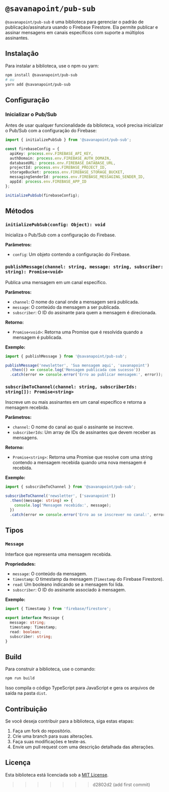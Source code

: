 

# `@savanapoint/pub-sub`

`@savanapoint/pub-sub` é uma biblioteca para gerenciar o padrão de publicação/assinatura usando o Firebase Firestore. Ela permite publicar e assinar mensagens em canais específicos com suporte a múltiplos assinantes.

## Instalação

Para instalar a biblioteca, use o npm ou yarn:

```bash
npm install @savanapoint/pub-sub
# ou
yarn add @savanapoint/pub-sub
```

## Configuração

### Inicializar o Pub/Sub

Antes de usar qualquer funcionalidade da biblioteca, você precisa inicializar o Pub/Sub com a configuração do Firebase:

```typescript
import { initializePubSub } from '@savanapoint/pub-sub';

const firebaseConfig = {
  apiKey: process.env.FIREBASE_API_KEY,
  authDomain: process.env.FIREBASE_AUTH_DOMAIN,
  databaseURL: process.env.FIREBASE_DATABASE_URL,
  projectId: process.env.FIREBASE_PROJECT_ID,
  storageBucket: process.env.FIREBASE_STORAGE_BUCKET,
  messagingSenderId: process.env.FIREBASE_MESSAGING_SENDER_ID,
  appId: process.env.FIREBASE_APP_ID
};

initializePubSub(firebaseConfig);
```

## Métodos

### `initializePubSub(config: Object): void`

Inicializa o Pub/Sub com a configuração do Firebase.

**Parâmetros:**
- `config`: Um objeto contendo a configuração do Firebase.

### `publishMessage(channel: string, message: string, subscriber: string): Promise<void>`

Publica uma mensagem em um canal específico.

**Parâmetros:**
- `channel`: O nome do canal onde a mensagem será publicada.
- `message`: O conteúdo da mensagem a ser publicada.
- `subscriber`: O ID do assinante para quem a mensagem é direcionada.

**Retorno:**
- `Promise<void>`: Retorna uma Promise que é resolvida quando a mensagem é publicada.

**Exemplo:**

```typescript
import { publishMessage } from '@savanapoint/pub-sub';

publishMessage('newsletter', 'Sua mensagem aqui', 'savanapoint')
  .then(() => console.log('Mensagem publicada com sucesso'))
  .catch(error => console.error('Erro ao publicar mensagem:', error));
```

### `subscribeToChannel(channel: string, subscriberIds: string[]): Promise<string>`

Inscreve um ou mais assinantes em um canal específico e retorna a mensagem recebida.

**Parâmetros:**
- `channel`: O nome do canal ao qual o assinante se inscreve.
- `subscriberIds`: Um array de IDs de assinantes que devem receber as mensagens.

**Retorno:**
- `Promise<string>`: Retorna uma Promise que resolve com uma string contendo a mensagem recebida quando uma nova mensagem é recebida.

**Exemplo:**

```typescript
import { subscribeToChannel } from '@savanapoint/pub-sub';

subscribeToChannel('newsletter', ['savanapoint'])
  .then((message: string) => {
    console.log('Mensagem recebida:', message);
  })
  .catch(error => console.error('Erro ao se inscrever no canal:', error));
```

## Tipos

### `Message`

Interface que representa uma mensagem recebida.

**Propriedades:**
- `message`: O conteúdo da mensagem.
- `timestamp`: O timestamp da mensagem (`Timestamp` do Firebase Firestore).
- `read`: Um booleano indicando se a mensagem foi lida.
- `subscriber`: O ID do assinante associado à mensagem.

**Exemplo:**

```typescript
import { Timestamp } from 'firebase/firestore';

export interface Message {
  message: string;
  timestamp: Timestamp;
  read: boolean;
  subscriber: string;
}
```

## Build

Para construir a biblioteca, use o comando:

```bash
npm run build
```

Isso compila o código TypeScript para JavaScript e gera os arquivos de saída na pasta `dist`.

## Contribuição

Se você deseja contribuir para a biblioteca, siga estas etapas:

1. Faça um fork do repositório.
2. Crie uma branch para suas alterações.
3. Faça suas modificações e teste-as.
4. Envie um pull request com uma descrição detalhada das alterações.

## Licença

Esta biblioteca está licenciada sob a [MIT License](LICENSE).

>>>>>>> d2802d2 (add first commit)

